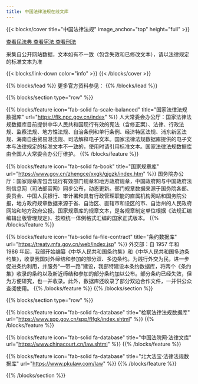 ```yaml
---
title: 中国法律法规在线文库
---
```


{{< blocks/cover title="中国法律法规" image_anchor="top" height="full" >}}

<a class="btn btn-lg btn-secondary me-3 mb-4" href="法律/ff808081729d1efe01729d50b5c500bf">
  查看民法典 <i class="fas fa-arrow-alt-circle-right ms-2"></i>
</a>

<a class="btn btn-lg btn-primary me-3 mb-4" href="宪法/2c909fdd678bf17901678bf5a483004b/">
  查看宪法 <i class="fas fa-arrow-alt-circle-right ms-2"></i>
</a>

<a class="btn btn-lg btn-secondary me-3 mb-4" href="法律/ff808181796a636a0179822a19640c92">
  查看刑法 <i class="fas fa-arrow-alt-circle-right ms-2"></i>
</a>

<p class="lead mt-5">采集自公开网站数据，文本如有不一致（包含失效和已修改文本），请以法律规定的标准文本为准</p>
{{< blocks/link-down color="info" >}}
{{< /blocks/cover >}}

{{% blocks/lead %}}
更多官方资料参见：
{{% /blocks/lead %}}

{{% blocks/section type="row" %}}

{{% blocks/feature icon="fab-solid fa-scale-balanced" title="国家法律法规数据库" url="https://flk.npc.gov.cn/index" %}}
人大常委会办公厅：国家法律法规数据库目前提供中华人民共和国现行有效的宪法（含修正案）、法律、行政法规、监察法规、地方性法规、自治条例和单行条例、经济特区法规、浦东新区法规、海南自由贸易港法规、司法解释电子文本。国家法律法规数据库提供的电子文本与法律规定的标准文本不一致的，使用时请引用标准文本。国家法律法规数据库由全国人大常委会办公厅维护。
{{% /blocks/feature %}}

{{% blocks/feature icon="fab-solid fa-book" title="国家规章库" url="https://www.gov.cn/zhengce/xxgk/gjgzk/index.htm" %}}
国务院办公厅：国家规章库包含现行有效部门规章和地方政府规章，中国政府网与中国政府法制信息网（司法部官网）同步公布，动态更新。部门规章数据来源于国务院各部、委员会、中国人民银行、审计署和具有行政管理职能的直属机构网站和国务院公报，地方政府规章数据来源于省、自治区、直辖市和设区的市、自治州的人民政府网站和地方政府公报。国家规章库的规章文本，是各规章制定单位根据《法规汇编编辑出版管理规定》、按照统一体例格式汇编的国家正式版本。
{{% /blocks/feature %}}

{{% blocks/feature icon="fab-solid fa-file-contract" title="条约数据库" url="https://treaty.mfa.gov.cn/web/index.jsp" %}}
外交部：自 1957 年和 1986 年起，我部开始编纂《中华人民共和国条约集》和《中华人民共和国多边条约集》，收录我国对外缔结和参加的部分双、多边条约。为践行外交为民，进一步促进条约利用，并服务“一带一路”建设，我部特建设本条约数据库，将两个《条约集》收录的条约以及新近缔结和参加的部分条约加以公布。部分条约已经失效，但为方便研究，也一并收录。此外，数据库还收录了部分双边合作文件，一并供公众查阅使用。
{{% /blocks/feature %}}
{{% /blocks/section %}}

{{% blocks/section type="row" %}}

{{% blocks/feature icon="fab-solid fa-database" title="检察法律法规数据库" url="https://www.spp.gov.cn/spp/flfgk/index.shtml" %}}
{{% /blocks/feature %}}

{{% blocks/feature icon="fab-solid fa-database" title="中国法院网·法律文库" url="https://www.chinacourt.cn/law.shtml" %}}
{{% /blocks/feature %}}

{{% blocks/feature icon="fab-solid fa-database" title="北大法宝·法律法规数据库" url="https://www.pkulaw.com/law" %}}
{{% /blocks/feature %}}

<!-- https://sjfg.samr.gov.cn/law/pageInfo/main.main 市场监管法律法规规章数据库 -->

<!-- https://www.sac.gov.cn/xxgk/flfg/index.html 国家标准化管理委员会 法律法规 -->

{{% /blocks/section %}}

